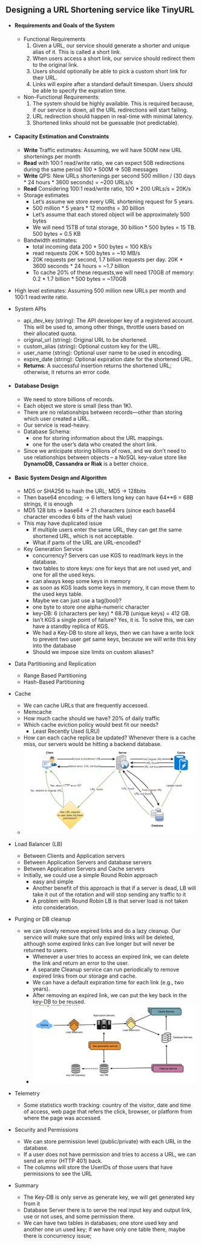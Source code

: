 ## Designing a URL Shortening service like TinyURL
- #### Requirements and Goals of the System
   - Functional Requirements
      1. Given a URL, our service should generate a shorter and unique alias of it. This 
      is called a short link.
      2. When users access a short link, our service should redirect them to the 
      original link.
      3. Users should optionally be able to pick a custom short link for their URL.
      4. Links will expire after a standard default timespan. Users should be able to 
      specify the expiration time.
   - Non-Functional Requirements:
      1. The system should be highly available. This is required because, if our service is down, all the URL redirections will start failing.
      2. URL redirection should happen in real-time with minimal latency.
      3. Shortened links should not be guessable (not predictable).
- #### Capacity Estimation and Constraints
  - **Write** Traffic estimates: Assuming, we will have 500M new URL shortenings per month
  - **Read** with 100:1 read/write ratio, we can expect 50B redirections during the same period 100 * 500M => 50B messages
  - **Write** QPS: New URLs shortenings per second 500 million / (30 days * 24 hours * 3600 seconds) = ~200 URLs/s
  - **Read** Considering 100:1 read/write ratio, 100 * 200 URLs/s = 20K/s
  - Storage estimates
    - Let’s assume we store every URL shortening request for 5 years.
    - 500 million * 5 years * 12 months = 30 billion
    - Let’s assume that each stored object will be approximately 500 bytes
    - We will need 15TB of total storage, 30 billion * 500 bytes = 15 TB.  500 bytes = 0.5 KB
  - Bandwidth estimates: 
    - total incoming data 200 * 500 bytes = 100 KB/s
    - read requests 20K * 500 bytes = ~10 MB/s
    - 20K requests per second, 1.7 billion requests per day. 20K * 3600 seconds * 24 hours = ~1.7 billion
    - To cache 20% of these requests,we will need 170GB of memory: 0.2 * 1.7 billion * 500 bytes = ~170GB
- High level estimates: Assuming 500 million new URLs per month and 100:1 read:write ratio.
- System APIs
  - api_dev_key (string): The API developer key of a registered account. This will be used to, among other things, throttle users based on their allocated quota.
  - original_url (string): Original URL to be shortened.
  - custom_alias (string): Optional custom key for the URL.
  - user_name (string): Optional user name to be used in encoding.
  - expire_date (string): Optional expiration date for the shortened URL.
  - **Returns**: A successful insertion returns the shortened URL; otherwise, it returns an error code.
- #### Database Design
  - We need to store billions of records.
  - Each object we store is small (less than 1K).
  - There are no relationships between records—other than storing which user created a URL.
  - Our service is read-heavy.
  - Database Schema: 
    - one for storing information about the URL mappings.
    - one for the user’s data who created the short link.
  - Since we anticipate storing billions of rows, and we don’t need to use relationships between objects – a NoSQL key-value store like **DynamoDB, Cassandra or Riak** is a better choice.
- #### Basic System Design and Algorithm
  - MD5 or SHA256 to hash the URL; MD5 -> 128bits
  - Then base64 encoding; -> 6 letters long key can have 64**6 = 68B strings, it is enough
  - MD5 128 bits -> base64 -> 21 characters (since each base64 character encodes 6 bits of the hash value)
  - This may have duplicated issue
    - If multiple users enter the same URL, they can get the same shortened URL, which is not acceptable.
    - What if parts of the URL are URL-encoded?
  - Key Generation Service
    - concurrency? Servers can use KGS to read/mark keys in the database.
    -  two tables to store keys: one for keys that are not used yet, and one for all the used keys.
    -  can always keep some keys in memory
    -  as soon as KGS loads some keys in memory, it can move them to the used keys table.
    -  Maybe we can just use a tag(bool)?
    -  one byte to store one alpha-numeric character
    -  key-DB: 6 (characters per key) * 68.7B (unique keys) = 412 GB.
    -  Isn’t KGS a single point of failure? Yes, it is. To solve this, we can have a standby replica of KGS.
    -  We had a Key-DB to store all keys, then we can have a write lock to prevent two user get same keys, because we will write this key into the database
    -  Should we impose size limits on custom aliases?
- Data Partitioning and Replication
  - Range Based Partitioning
  - Hash-Based Partitioning
- Cache
  - We can cache URLs that are frequently accessed.
  - Memcache
  - How much cache should we have? 20% of daily traffic
  - Which cache eviction policy would best fit our needs?
    - Least Recently Used (LRU)
  - How can each cache replica be updated? Whenever there is a cache miss, our servers would be hitting a backend database.
  - ![Image](./images/ch2-8.png)


- Load Balancer (LB)
  - Between Clients and Application servers
  - Between Application Servers and database servers
  - Between Application Servers and Cache servers
  - Initially, we could use a simple Round Robin approach
    - easy and simple
    - Another benefit of this approach is that if a server is dead, LB will take it out of the rotation and will stop sending any traffic to it
    - A problem with Round Robin LB is that server load is not taken into consideration.
- Purging or DB cleanup
  -  we can slowly remove expired links and do a lazy cleanup. Our service will make sure that only expired links will be deleted, although some expired links can live longer but will never be returned to users.
     -  Whenever a user tries to access an expired link, we can delete the link and return an error to the user.
     -  A separate Cleanup service can run periodically to remove expired links from our storage and cache.
     -  We can have a default expiration time for each link (e.g., two years).
     -  After removing an expired link, we can put the key back in the key-DB to be reused.
     -  ![Image](./images/ch2-10.png)
-  Telemetry
   -  Some statistics worth tracking: country of the visitor, date and time of access, web page that refers the click, browser, or platform from where the page was accessed.
- Security and Permissions
  - We can store permission level (public/private) with each URL in the database. 
  - If a user does not have permission and tries to access a URL, we can send an error (HTTP 401) back.
  - The columns will store the UserIDs of those users that have permissions to see the URL

- Summary
  - The Key-DB is only serve as generate key, we will get generated key from it
  - Database Server there is to serve the real input key and output link, use or not uses, and some permission there.
  - We can have two tables in databases; one store used key and another one un used key; if we have only one table there, maybe there is concurrency issue;


